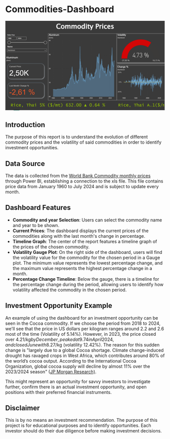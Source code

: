 # Commodities-Dashboard

![Dashboard](Captura1.PNG)


## Introduction
The purpose of this report is to understand the evolution of different commodity prices and the volatility of said commodities in order to identify investment opportunities.

## Data Source
The data is collected from the [World Bank Commodity monthly prices](https://www.worldbank.org/en/research/commodity-markets) through Power BI, establishing a connection to the xls file. This file contains price data from January 1960 to July 2024 and is subject to update every month.

## Dashboard Features
- **Commodity and year Selection**: Users can select the commodity name and year to be shown.
- **Current Prices**: The dashboard displays the current prices of the commodities along with the last month's change in percentage.
- **Timeline Graph**: The center of the report features a timeline graph of the prices of the chosen commodity.
- **Volatility Gauge Plot**: On the right side of the dashboard, users will find the volatility value for the commodity for the chosen period in a Gauge plot. The minimum value represents the lowest percentage change, and the maximum value represents the highest percentage change in a month.
- **Percentage Change Timeline**: Below the gauge, there is a timeline for the percentage change during the period, allowing users to identify how volatility affected the commodity in the chosen period.

## Investment Opportunity Example
An example of using the dashboard for an investment opportunity can be seen in the Cocoa commodity. If we choose the period from 2018 to 2024, we'll see that the price in US dollars per kilogram ranges around 2.2 and 2.6 most of the time (Volatility of 5.14%). However, in 2023, the price closed over 4.21$/kg by December, peaked at 9.74 in April 2024, and closed June with 8.27$/kg (volatility 12.42%). The reason for this sudden change is "largely due to a global Cocoa shortage. Climate change-induced drought has ravaged crops in West Africa, which contributes around 80% of the world’s cocoa output. According to the International Cocoa Organization, global cocoa supply will decline by almost 11% over the 2023/2024 season" ([JP Morgan Research)](https://www.jpmorgan.com/insights/global-research/commodities/cocoa-prices#:~:text=The%20rise%20in%20cocoa%20prices%20is%20largely%20due,decline%20by%20almost%2011%25%20over%20the%202023%2F2024%20season.).

This might represent an opportunity for savvy investors to investigate further, confirm there is an actual investment opportunity, and open positions with their preferred financial instruments.

## Disclaimer
This is by no means an investment recommendation. The purpose of this project is for educational purposes and to identify opportunities. Each investor should do their due diligence before making investment decisions.
